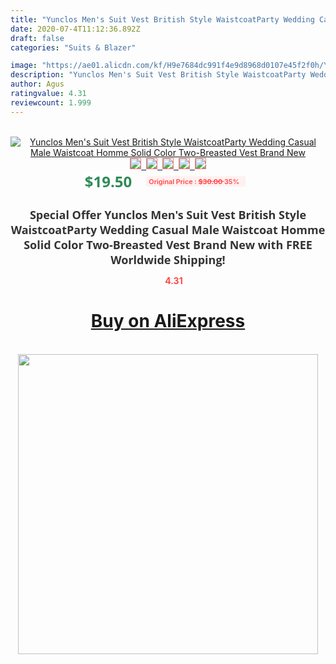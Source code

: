 ```yaml
---
title: "Yunclos Men's Suit Vest British Style WaistcoatParty Wedding Casual Male Waistcoat Homme Solid Color Two-Breasted Vest Brand New"
date: 2020-07-4T11:12:36.892Z
draft: false
categories: "Suits & Blazer"

image: "https://ae01.alicdn.com/kf/H9e7684dc991f4e9d8968d0107e45f2f0h/Yunclos-Men-s-Suit-Vest-British-Style-WaistcoatParty-Wedding-Casual-Male-Waistcoat-Homme-Solid-Color-Two.jpg"
description: "Yunclos Men's Suit Vest British Style WaistcoatParty Wedding Casual Male Waistcoat Homme Solid Color Two-Breasted Vest Brand New"
author: Agus
ratingvalue: 4.31
reviewcount: 1.999
---
```

<br>
<div style="text-align: center;">
<a href="https://s.click.aliexpress.com/e/_AUeJ6N" target="_blank" rel="nofollow noopener noreferrer"><img alt="Yunclos Men's Suit Vest British Style WaistcoatParty Wedding Casual Male Waistcoat Homme Solid Color Two-Breasted Vest Brand New" class="magnifier-image" src="https://ae01.alicdn.com/kf/H9e7684dc991f4e9d8968d0107e45f2f0h/Yunclos-Men-s-Suit-Vest-British-Style-WaistcoatParty-Wedding-Casual-Male-Waistcoat-Homme-Solid-Color-Two.jpg_640x640.jpg">
<br>
<img style="border:1px solid salmon" src="https://ae01.alicdn.com/kf/H9e7684dc991f4e9d8968d0107e45f2f0h/Yunclos-Men-s-Suit-Vest-British-Style-WaistcoatParty-Wedding-Casual-Male-Waistcoat-Homme-Solid-Color-Two.jpg_120x120.jpg">&nbsp;&nbsp;<img style="border:1px solid salmon" src="https://ae01.alicdn.com/kf/H1e879aebc8514aa7a4365e81fc1a20153/Yunclos-Men-s-Suit-Vest-British-Style-WaistcoatParty-Wedding-Casual-Male-Waistcoat-Homme-Solid-Color-Two.jpg_120x120.jpg">&nbsp;&nbsp;<img style="border:1px solid salmon" src="https://ae01.alicdn.com/kf/H5d8d875e9f9b4a6a85f5de4ccf073c34F/Yunclos-Men-s-Suit-Vest-British-Style-WaistcoatParty-Wedding-Casual-Male-Waistcoat-Homme-Solid-Color-Two.jpg_120x120.jpg">&nbsp;&nbsp;<img style="border:1px solid salmon" src="https://ae01.alicdn.com/kf/Ha94049521dd640b09f35715a5eb4d831M/Yunclos-Men-s-Suit-Vest-British-Style-WaistcoatParty-Wedding-Casual-Male-Waistcoat-Homme-Solid-Color-Two.jpg_120x120.jpg">&nbsp;&nbsp;<img style="border:1px solid salmon" src="https://ae01.alicdn.com/kf/H099f7ad22d614e79a1d2c60ccf7f7aaem/Yunclos-Men-s-Suit-Vest-British-Style-WaistcoatParty-Wedding-Casual-Male-Waistcoat-Homme-Solid-Color-Two.jpg_120x120.jpg"></a></div><br0>
<div style="text-align: center;"><span style="background-color: white; border: 0px; box-sizing: border-box; color: seagreen; display: inline-block; font-family: &quot;open sans&quot; , &quot;arial&quot; , &quot;helvetica&quot; , sans-serif , &quot;heiti&quot;; font-size: 24px; font-stretch: inherit; font-weight: 700; line-height: inherit; margin: 0px 10px 0px 0px; padding: 0px; vertical-align: middle;">$19.50 </span>
<span style="background: rgb(255 , 241 , 241); border-radius: 3px; border: 0px; box-sizing: border-box; color: #ff4747; display: inline-block; font-family: inherit; font-size: 12px; font-stretch: inherit; font-style: inherit; font-variant: inherit; font-weight: 600; line-height: inherit; margin: 0px; padding: 2px 5px; transform: scale(0.9); vertical-align: middle;">Original Price : <b style="text-decoration: line-through;">$30.00 </b> 35%&nbsp;&nbsp;</span></div>
<h1 style="color: #333333; display: inline-block; font-family: &quot;open sans&quot; , &quot;arial&quot; , &quot;helvetica&quot; , sans-serif , &quot;heiti&quot;; font-size: 18px; font-stretch: inherit; font-weight: 700; text-align: center;">Special Offer Yunclos Men's Suit Vest British Style WaistcoatParty Wedding Casual Male Waistcoat Homme Solid Color Two-Breasted Vest Brand New with FREE Worldwide Shipping!</h1>
<div style="color: #ff4747; text-align: center;">
<img src="https://4.bp.blogspot.com/-M0ZcTcb-5uY/XleCXlxnR4I/AAAAAAAAAEc/OrjgMkXV1oMQFaCRZj5HQwOCBcu3w1FegCPcBGAYYCw/s1600/star.png" style="height: 15px;">&nbsp;<b>4.31</b></div>
<div class="button_cont" align="center"><a class="buynow_a" href="https://s.click.aliexpress.com/e/_AUeJ6N" target="_blank" rel="nofollow noopener noreferrer"><H1>Buy on AliExpress</H1></a></div><br>
<div class="separator" style="clear: both; text-align: center;">
<img src="https://lh3.googleusercontent.com/-pTy5HemUv9M/XlePHvY0dAI/AAAAAAAAAE4/0nX5iRUoIWY8eMW9Dpxeirr157OZliDIgCLcBGAsYHQ/s1600/badge.gif" width="480">
</div>
